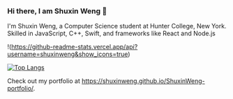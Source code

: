 ### Hi there, I am Shuxin Weng 👋

I'm Shuxin Weng, a Computer Science student at Hunter College, New York. Skilled in JavaScript, C++, Swift, and frameworks like React and Node.js

!(https://github-readme-stats.vercel.app/api?username=shuxinweng&show_icons=true)

[![Top Langs](https://github-readme-stats.vercel.app/api/top-langs/?username=shuxinweng&layout=donut-vertical)](https://github.com/anuraghazra/github-readme-stats)

Check out my portfolio at https://shuxinweng.github.io/ShuxinWeng-portfolio/.


